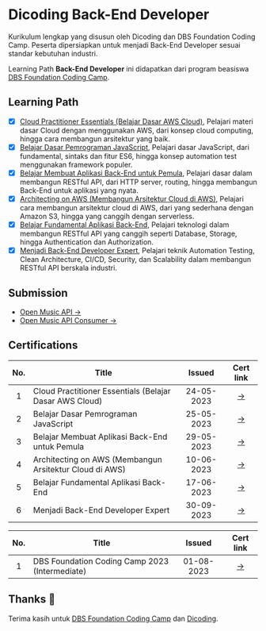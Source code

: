# Dicoding Back-End Developer

Kurikulum lengkap yang disusun oleh Dicoding dan DBS Foundation Coding Camp. Peserta dipersiapkan untuk menjadi Back-End Developer sesuai standar kebutuhan industri. 

Learning Path **Back-End Developer** ini didapatkan dari program beasiswa [DBS Foundation Coding Camp](https://www.dbs.com/spark/index/id_id/site/codingcamp/index.html).


## Learning Path

- [x] [Cloud Practitioner Essentials (Belajar Dasar AWS Cloud)](https://www.dicoding.com/academies/251), Pelajari materi dasar Cloud dengan menggunakan AWS, dari konsep cloud computing, hingga cara membangun arsitektur yang baik.
- [x] [Belajar Dasar Pemrograman JavaScript](https://www.dicoding.com/academies/256), Pelajari dasar JavaScript, dari fundamental, sintaks dan fitur ES6, hingga konsep automation test menggunakan framework populer.
- [x] [Belajar Membuat Aplikasi Back-End untuk Pemula](https://www.dicoding.com/academies/261), Pelajari dasar dalam membangun RESTful API, dari HTTP server, routing, hingga membangun Back-End untuk aplikasi yang nyata.
- [x] [Architecting on AWS (Membangun Arsitektur Cloud di AWS)](https://www.dicoding.com/academies/266), Pelajari cara membangun arsitektur cloud di AWS, dari yang sederhana dengan Amazon S3, hingga yang canggih dengan serverless.
- [x] [Belajar Fundamental Aplikasi Back-End](https://www.dicoding.com/academies/271), Pelajari teknologi dalam membangun RESTful API yang canggih seperti Database, Storage, hingga Authentication dan Authorization.
- [x] [Menjadi Back-End Developer Expert](https://www.dicoding.com/academies/276), Pelajari teknik Automation Testing, Clean Architecture, CI/CD, Security, dan Scalability dalam membangun RESTful API berskala industri.

## Submission

- [Open Music API →](https://github.com/irvan99x/dicoding-backend-developer/tree/master/open-music-api)
- [Open Music API Consumer →](https://github.com/irvan99x/dicoding-backend-developer/tree/master/open-music-queue-consumer)

## Certifications

| No.  | Title                                  |  Issued | Cert link |
|:----:|---|:-:|:-:|
|  1   |  Cloud Practitioner Essentials (Belajar Dasar AWS Cloud)   | 24-05-2023 | [→](https://www.dicoding.com/certificates/ERZRGWR7QPYV) |
|  2   |  Belajar Dasar Pemrograman JavaScript                      | 25-05-2023 | [→](https://www.dicoding.com/certificates/N9ZO6OGR8XG5) |
|  3   |  Belajar Membuat Aplikasi Back-End untuk Pemula            | 29-05-2023 | [→](https://www.dicoding.com/certificates/EYX46VDOOPDL) |
|  4   |  Architecting on AWS (Membangun Arsitektur Cloud di AWS)   | 10-06-2023 | [→](https://www.dicoding.com/certificates/EYX46GKQRPDL) |
|  5   |  Belajar Fundamental Aplikasi Back-End                     | 17-06-2023 | [→](https://www.dicoding.com/certificates/L4PQG2RG2ZO1) |
|  6   |  Menjadi Back-End Developer Expert                         | 30-09-2023 | [→](https://www.dicoding.com/certificates/1OP814628ZQK) |

| No.  | Title                                  |  Issued | Cert link |
|:----:|---|:-:|:-:|
|  1   |  DBS Foundation Coding Camp 2023 (Intermediate)            | 01-08-2023 | [→](https://drive.google.com/file/d/1xz6ZVA4OzwfqwOn6Yd19neKyHrv67_CH/view?usp=sharing) |

## Thanks :pray:

Terima kasih untuk [DBS Foundation Coding Camp](https://www.dbs.com/spark/index/id_id/site/codingcamp/index.html) dan [Dicoding](https://www.dicoding.com/).
